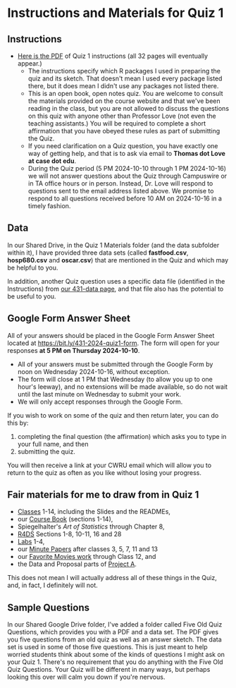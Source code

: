 # Instructions and Materials for Quiz 1

## Instructions

- [Here is the PDF](https://github.com/THOMASELOVE/431-quizzes-2024/blob/main/quiz1/431-2024-quiz1-first5pagesonly.pdf) of Quiz 1 instructions (all 32 pages will eventually appear.)
    - The instructions specify which R packages I used in preparing the quiz and its sketch. That doesn't mean I used every package listed there, but it does mean I didn't use any packages not listed there.
    - This is an open book, open notes quiz. You are welcome to consult the materials provided on the course website and that we've been reading in the class, but you are not allowed to discuss the questions on this quiz with anyone other than Professor Love (not even the teaching assistants.) You will be required to complete a short affirmation that you have obeyed these rules as part of submitting the Quiz.
    - If you need clarification on a Quiz question, you have exactly one way of getting help, and that is to ask via email to **Thomas dot Love at case dot edu**.
    - During the Quiz period (5 PM 2024-10-10 through 1 PM 2024-10-16) we will not answer questions about the Quiz through Campuswire or in TA office hours or in person. Instead, Dr. Love will respond to questions sent to the email address listed above. We promise to respond to all questions received before 10 AM on 2024-10-16 in a timely fashion.


## Data

In our Shared Drive, in the Quiz 1 Materials folder (and the data subfolder within it), I have provided three data sets (called **fastfood.csv**, **hosp680.csv** and **oscar.csv**) that are mentioned in the Quiz and which may be helpful to you.

In addition, another Quiz question uses a specific data file (identified in the Instructions) from [our 431-data page](https://github.com/THOMASELOVE/431-data/), and that file also has the potential to be useful to you.
 
## Google Form Answer Sheet

All of your answers should be placed in the Google Form Answer Sheet located at <https://bit.ly/431-2024-quiz1-form>. The form will open for your responses **at 5 PM on Thursday 2024-10-10**.

- All of your answers must be submitted through the Google Form by noon on Wednesday 2024-10-16, without exception.
- The form will close at 1 PM that Wednesday (to allow you up to one hour's leeway), and no extensions will be made available, so do not wait until the last minute on Wednesday to submit your work.
- We will only accept responses through the Google Form.

If you wish to work on some of the quiz and then return later, you can do this by:

1. completing the final question (the affirmation) which asks you to type in your full name, and then
2. submitting the quiz.

You will then receive a link at your CWRU email which will allow you to return to the quiz as often as you like without losing your progress.
  
## Fair materials for me to draw from in Quiz 1

- [Classes](https://github.com/THOMASELOVE/431-classes-2024/tree/main) 1-14, including the Slides and the READMEs,
- our [Course Book](https://thomaselove.github.io/431-book/) (sections 1-14),
- Spiegelhalter's *Art of Statistics* through Chapter 8,
- [R4DS](https://r4ds.hadley.nz/) Sections 1-8, 10-11, 16 and 28 
- [Labs](https://github.com/THOMASELOVE/431-labs-2024/blob/main/README.md) 1-4,
- our [Minute Papers](https://github.com/THOMASELOVE/431-minute-2024) after classes 3, 5, 7, 11 and 13
- our [Favorite Movies work](https://github.com/THOMASELOVE/431-classes-2024/tree/main/movies) through Class 12, and
- the Data and Proposal parts of [Project A](https://thomaselove.github.io/431-projectA-2024/).

This does not mean I will actually address all of these things in the Quiz, and, in fact, I definitely will not.

## Sample Questions

In our Shared Google Drive folder, I've added a folder called Five Old Quiz Questions, which provides you with a PDF and a data set. The PDF gives you five questions from an old quiz as well as an answer sketch. The data set is used in some of those five questions. This is just meant to help worried students think about some of the kinds of questions I might ask on your Quiz 1. There's no requirement that you do anything with the Five Old Quiz Questions. Your Quiz will be different in many ways, but perhaps looking this over will calm you down if you're nervous.

